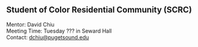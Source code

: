 ## Student of Color Residential Community (SCRC)

Mentor: David Chiu\
Meeting Time: Tuesday ??? in Seward Hall\
Contact: [dchiu@pugetsound.edu](mailto:dchiu@pugetsound.edu)


<!-- David's schedule generator! Do not touch -->
<div id="schedule">&nbsp;</div>
<script type="text/javascript" src="../calendar.js"></script>
<script type="text/javascript" src="schedule.js"></script>
<!-- End -->
